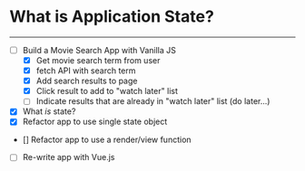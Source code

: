 # What is Application State?

---

* [ ] Build a Movie Search App with Vanilla JS
  * [x] Get movie search term from user
  * [x] fetch API with search term
  * [x] Add search results to page
  * [x] Click result to add to "watch later" list
  * [ ] Indicate results that are already in "watch later" list (do later...)
* [x] What _is_ state?
* [x] Refactor app to use single state object
* [] Refactor app to use a render/view function
* [ ] Re-write app with Vue.js

